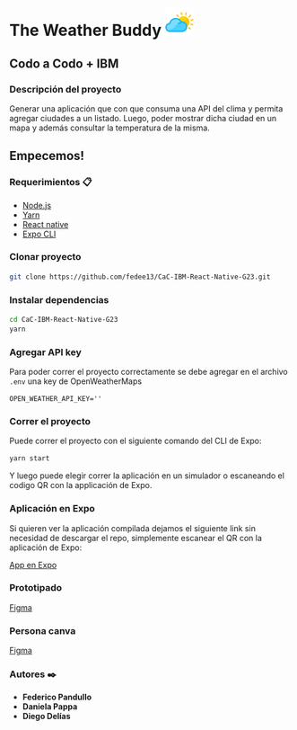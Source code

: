 # The Weather Buddy <img src="assets/icon.png" alt="Your image title" width="50"/>

## Codo a Codo + IBM

### Descripción del proyecto

Generar una aplicación que con que consuma una API del clima y permita agregar ciudades a un listado. Luego, poder mostrar dicha ciudad en un mapa y además consultar la temperatura de la misma.

## Empecemos!

### Requerimientos :clipboard:

- [Node.js](https://nodejs.org)
- [Yarn](https://classic.yarnpkg.com)
- [React native](https://reactnative.dev/docs/getting-started)
- [Expo CLI](https://expo.io/tools)

### Clonar proyecto

``` bash
git clone https://github.com/fedee13/CaC-IBM-React-Native-G23.git
```

### Instalar dependencias

```bash
cd CaC-IBM-React-Native-G23
yarn
```

### Agregar API key

Para poder correr el proyecto correctamente se debe agregar en el archivo `.env` una key de OpenWeatherMaps

```env
OPEN_WEATHER_API_KEY=''
```

### Correr el proyecto

Puede correr el proyecto con el siguiente comando del CLI de Expo:

```bash
yarn start
```

Y luego puede elegir correr la aplicación en un simulador o escaneando el codigo QR con la applicación de Expo.

### Aplicación en Expo

Si quieren ver la aplicación compilada dejamos el siguiente link sin necesidad de descargar el repo, simplemente escanear el QR con la aplicación de Expo:

[App en Expo](https://expo.dev/@cac-2021-ibm-mobile-grupo-23/the-weather-buddy)

### Prototipado

[Figma](https://www.figma.com/file/Rqpj9aynTduQwb3LcmHtKQ/PantallasAppClima?node-id=0%3A1)

### Persona canva

[Figma](https://www.figma.com/file/xiDHmfPpUV793NmrrxrR4z/Persona-(Community)?node-id=1%3A2)

### Autores :black_nib:

* **Federico Pandullo**
* **Daniela Pappa**
* **Diego Delías**
